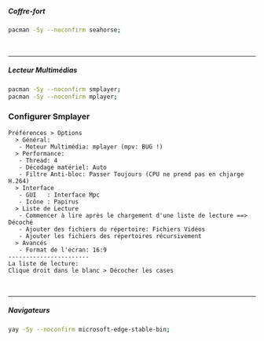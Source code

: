 ##### Coffre-fort
```bash
pacman -Sy --noconfirm seahorse;
```
<br />

------------------------------------------------------------------------------------------------------------------
##### Lecteur Multimédias
```bash
pacman -Sy --noconfirm smplayer;
pacman -Sy --noconfirm mplayer;
```

### Configurer Smplayer
```
Préférences > Options
  > Général:
   - Moteur Multimédia: mplayer (mpv: BUG !)
  > Performance:
   - Thread: 4
   - Décodage matériel: Auto
   - Filtre Anti-bloc: Passer Toujours (CPU ne prend pas en chjarge H.264)
  > Interface
   - GUI   : Interface Mpc 
   - Icône : Papirus
  > Liste de Lecture
   - Commencer à lire après le chargement d'une liste de lecture ==> Décoché
   - Ajouter des fichiers du répertoire: Fichiers Vidéos
   - Ajouter les fichiers des répertoires récursivement
  > Avancés
   - Format de l'écran: 16:9
-----------------------
La liste de lecture:
Clique droit dans le blanc > Décocher les cases
```

<br />

------------------------------------------------------------------------------------------------------------------

##### Navigateurs
```bash
yay -Sy --noconfirm microsoft-edge-stable-bin;
```
